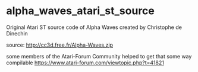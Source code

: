 # alpha_waves_atari_st_source
Original Atari ST source code of Alpha Waves created by Christophe de Dinechin

source: http://cc3d.free.fr/Alpha-Waves.zip

some members of the Atari-Forum Community helped to get that some way compilable
https://www.atari-forum.com/viewtopic.php?t=41821
